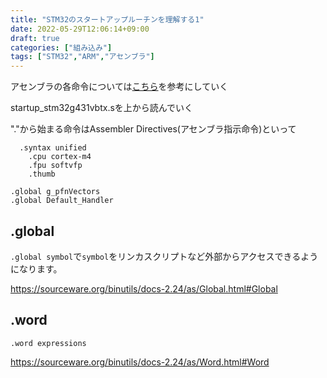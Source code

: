 ```yaml
---
title: "STM32のスタートアップルーチンを理解する1"
date: 2022-05-29T12:06:14+09:00
draft: true
categories: ["組み込み"]
tags: ["STM32","ARM","アセンブラ"]
---
```


アセンブラの各命令については[こちら](https://sourceware.org/binutils/docs-2.24/as/index.html#Top)を参考にしていく

startup_stm32g431vbtx.sを上から読んでいく

"."から始まる命令はAssembler Directives(アセンブラ指示命令)といって

```
  .syntax unified
	.cpu cortex-m4
	.fpu softvfp
	.thumb

.global	g_pfnVectors
.global	Default_Handler

```
## .global
```.global symbol```で```symbol```をリンカスクリプトなど外部からアクセスできるようになります。

https://sourceware.org/binutils/docs-2.24/as/Global.html#Global

## .word
```.word expressions```

https://sourceware.org/binutils/docs-2.24/as/Word.html#Word